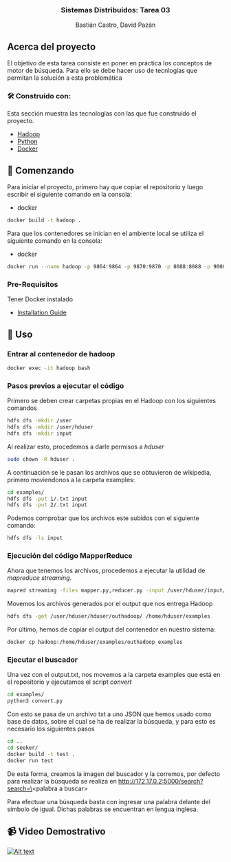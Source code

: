 
<br />
<div align="center">

  <h3 align="center">Sistemas Distribuidos: Tarea 03</h3>

  <p align="center">
    Bastián Castro, David Pazán
  </p>
</div>


## Acerca del proyecto

El objetivo de esta tarea consiste en poner en práctica los conceptos de motor de búsqueda. Para ello se debe hacer uso de tecnlogías que permitan la solución a esta problemática


### 🛠 Construído con:

Esta sección muestra las tecnologías con las que fue construído el proyecto.

* [Hadoop](https://hadoop.apache.org)
* [Python](https://www.python.org)
* [Docker](https://www.docker.com)


## 🔰 Comenzando

Para iniciar el proyecto, primero hay que copiar el repositorio y luego escribir el siguiente comando en la consola:
* docker
```sh
docker build -t hadoop .
```
Para que los contenedores se inician en el ambiente local se utiliza el siguiente comando en la consola:
* docker
```sh
docker run --name hadoop -p 9864:9864 -p 9870:9870 -p 8088:8088 -p 9000:9000 --hostname sd hadoop
```
### Pre-Requisitos

Tener Docker instalado
* [Installation Guide](https://docs.docker.com/engine/install/debian/)



## 🤝 Uso

### Entrar al contenedor de hadoop
```sh
docker exec -it hadoop bash
```

### Pasos previos a ejecutar el código
Primero se deben crear carpetas propias en el Hadoop con los siguientes comandos
```sh
hdfs dfs -mkdir /user
hdfs dfs -mkdir /user/hduser
hdfs dfs -mkdir input	
```
Al realizar esto, procedemos a darle permisos a *hduser*

```sh
sudo chown -R hduser .
```

A continuación se le pasan los archivos que se obtuvieron de wikipedia, primero moviendonos a la carpeta examples:
```sh
cd examples/
hdfs dfs -put 1/.txt input
hdfs dfs -put 2/.txt input
```

Podemos comprobar que los archivos este subidos con el siguiente comando:
```sh
hdfs dfs -ls input
```
### Ejecución del código MapperReduce
Ahora que tenemos los archivos, procedemos a ejecutar la utilidad de *mapreduce streaming*.
```sh
mapred streaming -files mapper.py,reducer.py -input /user/hduser/input/*.txt -output hduser/outhadoop/ -mapper ./mapper.py -reducer ./reducer.py
```
Movemos los archivos generados por el output que nos entrega Hadoop
```sh
hdfs dfs -get /user/hduser/hduser/outhadoop/ /home/hduser/examples
```

Por último, hemos de copiar el output del contenedor en nuestro sistema:
```sh
docker cp hadoop:/home/hduser/examples/outhadoop examples
```

### Ejecutar el buscador
Una vez con el output.txt, nos movemos a la carpeta examples que está en el repositorio y ejecutamos el script *convert*
```sh
cd examples/
python3 convert.py
```
Con esto se pasa de un archivo txt a uno JSON que hemos usado como base de datos, sobre el cual se ha de realizar la búsqueda, y para esto es necesario los siguientes pasos

```sh
cd ..
cd seeker/
docker build -t test .
docker run test
```

De esta forma, creamos la imagen del buscador y la corremos, por defecto para realizar la búsqueda se realiza en <a href="http://172.17.0.2:5000/search?search=" target="_blank">http://172.17.0.2:5000/search?search=\<palabra a buscar\></a>

Para efectuar una búsqueda basta con ingresar una palabra delante del símbolo de igual. Dichas palabras se encuentran en lengua inglesa.

## 📹 Video Demostrativo
[![Alt text](https://i.imgur.com/OVbIpJ7.jpg)](https://youtu.be/6NC_x1rzQJw)
